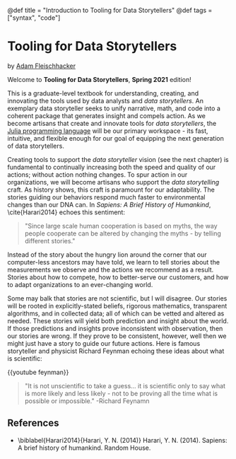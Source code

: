 @def title = "Introduction to Tooling for Data Storytellers"
@def tags = ["syntax", "code"]

# Tooling for Data Storytellers

by [Adam Fleischhacker](https://lerner.udel.edu/faculty-staff-directory/adam-fleischhacker/)

Welcome to **Tooling for Data Storytellers**, **Spring 2021** edition!

This is a graduate-level textbook for understanding, creating, and innovating the tools used by data analysts and *data storytellers*. An exemplary data storyteller seeks to unify narrative, math, and code into a coherent package that generates insight and compels action.  As we become artisans that create and innovate tools for *data storytellers*, the [Julia programming language](http://www.julialang.org) will be our primary workspace - its fast, intuitive, and flexible enough for our goal of equipping the next generation of data storytellers.  

Creating tools to support the *data storyteller* vision (see the next chapter) is fundamental to continually increasing both the speed and quality of our actions; without action nothing changes.  To spur action in our organizations, we will become artisans who support the *data storytelling* craft.  As history shows, this craft is paramount for our adaptability.  The stories guiding our behaviors respond much faster to environmental changes than our DNA can.  In *Sapiens: A Brief History of Humankind*, \cite{Harari2014} echoes this sentiment: 

> "Since large scale human cooperation is based on myths, the way people cooperate can be altered by changing the myths - by telling different stories."

Instead of the story about the hungry lion around the corner that our computer-less ancestors may have told, we learn to tell stories about the measurements we observe and the actions we recommend as a result.  Stories about how to compete, how to better-serve our customers, and how to adapt organizations to an ever-changing world.  

Some may balk that stories are not scientific, but I will disagree.  Our stories will be rooted in explicitly-stated beliefs, rigorous mathematics, transparent algorithms, and in collected data; all of which can be vetted and altered as needed.  These stories will yield both prediction and insight about the world.  If those predictions and insights prove inconsistent with observation, then our stories are wrong.  If they prove to be consistent, however, well then we might just have a story to guide our future actions.  Here is famous storyteller and physicist Richard Feynman echoing these ideas about what is scientific:

{{youtube feynman}}

> "It is not unscientific to take a guess... it is scientific only to say what is more likely and less likely - not to be proving all the time what is possible or impossible." -Richard Feynamn

## References

*  \biblabel{Harari2014}{Harari, Y. N. (2014)} Harari, Y. N. (2014). Sapiens: A brief history of humankind. Random House.
